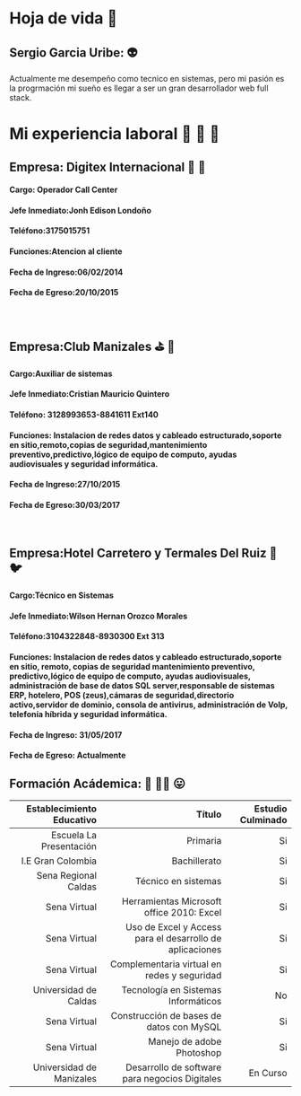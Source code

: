 # Hoja de vida 🤎
## Sergio Garcia Uribe: 👽
<p>
    Actualmente me desempeño como tecnico en sistemas, pero mi pasión es la progrmación mi sueño es llegar a ser un gran desarrollador web full stack.
</P>


# Mi experiencia laboral 🧔 💼 🧰 

## Empresa: Digitex Internacional 🤙 📲
#### Cargo: Operador Call Center
#### Jefe Inmediato:Jonh Edison Londoño
#### Teléfono:3175015751
#### Funciones:Atencion al cliente
#### Fecha de Ingreso:06/02/2014
#### Fecha de Egreso:20/10/2015
</br>

## Empresa:Club Manizales ⛳ 🤑
#### Cargo:Auxiliar de sistemas
#### Jefe Inmediato:Cristian Mauricio Quintero
#### Teléfono: 3128993653-8841611 Ext140
#### Funciones: Instalacion de redes datos y cableado estructurado,soporte en sitio,remoto,copias de seguridad,mantenimiento preventivo,predictivo,lógico de equipo de computo, ayudas audiovisuales y seguridad informática.
#### Fecha de Ingreso:27/10/2015
#### Fecha de Egreso:30/03/2017
</br>

## Empresa:Hotel Carretero y Termales Del Ruiz 🏨 🐦
#### Cargo:Técnico en Sistemas
#### Jefe Inmediato:Wilson Hernan Orozco Morales
#### Teléfono:3104322848-8930300 Ext 313
#### Funciones: Instalacion de redes datos y cableado estructurado,soporte en sitio, remoto, copias de seguridad mantenimiento preventivo, predictivo,lógico de equipo de computo, ayudas audiovisuales, administración de base de datos SQL server,responsable de sistemas ERP, hotelero, POS (zeus),cámaras de seguridad,directorio activo,servidor de dominio, consola de antivirus, administración de Volp, telefonía híbrida y seguridad informática.
#### Fecha de Ingreso: 31/05/2017
#### Fecha de Egreso: Actualmente

## Formación Acádemica: 🏫 👨‍🎓 😛

|Establecimiento Educativo | Título | Estudio Culminado|
| ------:| -----------:| ----------------:|
| Escuela La Presentación| Primaria	 | Si|
| I.E Gran Colombia	| Bachillerato	 | Si|
| Sena Regional Caldas	| Técnico en sistemas | Si|
| Sena Virtual	| Herramientas Microsoft office 2010: Excel	 | Si|
| Sena Virtual	| Uso de Excel y Access para el desarrollo de aplicaciones	| Si|
| Sena Virtual	| Complementaria virtual en redes y seguridad| Si|
| Universidad de Caldas	| Tecnología en Sistemas Informáticos| No|
| Sena Virtual	| Construcción de bases de datos con MySQL| Si|
| Sena Virtual  | Manejo de adobe Photoshop	| Si|
| Universidad de Manizales| Desarrollo de software para negocios Digitales| En Curso|


